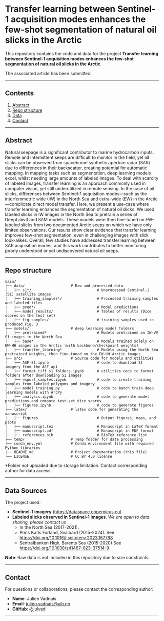 # Transfer learning between Sentinel-1 acquisition modes enhances the few-shot segmentation of natural oil slicks in the Arctic

This repository contains the code and data for the project **Transfer learning between Sentinel-1 acquisition modes enhances the few-shot segmentation of natural oil slicks in the Arctic**.

The associated article has been submitted.

---

## Contents
1. [Abstract](#abstract)
2. [Repo structure](#rep-structure)
3. [Data](#data)
4. [Contact](#contact)

---

## Abstract
Natural seepage is a significant contributor to marine hydrocarbon inputs. Remote and intermittent seeps are difficult to monitor in the field, yet oil slicks can be observed from spaceborne 
    synthetic aperture radar (SAR) due to differences in their backscatter,
    creating potential for automatic mapping. In mapping tasks such as segmentation, deep learning models excel, whilst needing large amounts of labeled images.
    To deal with scarcity of labeled images, transfer learning is an approach 
    commonly used in computer vision, yet still underutilized in remote sensing. In the case of oil slicks, differences between Sentinel-1 acquisition modes—such as the 
    interferometric wide (IW) in the North Sea and extra-wide (EW) in the Arctic—complicate direct model transfer.
    Here, we present a use-case where transfer learning enhances the segmentation of natural oil slicks. We used labeled slicks in IW images in the North Sea to pretrain a series of DeepLabv3 and SAM models. 
    These models were then fine-tuned on EW-labeled slicks from two documented Arctic seeps on which we have only limited observations. Our results show clear evidence that transfer learning improves few-shot 
    segmentation, even in challenging images with slick look-alikes. Overall, few studies have addressed transfer learning between SAR acquisition modes, and this work contributes to 
    better monitoring poorly understood or yet undiscovered natural oil seeps. 

---

## Repo structure
```plaintext
main/
├── data/                     # Raw and processed data
│   ├── s1*/                              # Unprocessed Sentinel-1 (S1) satellite images
│   ├── training_samples*/                # Processed training samples and labeled tiles
|   ├── pred*/                            # Model predictions
|   ├── model_results/                    # Tables of results (Dice scores on the test set)
|   ├── fig_samples/                      # training samples used to produced Fig. 3
├── models/                   # deep learning model folders
|   ├── pretrained*                       # Models pretrained on IW-VV S1 images in the North Sea
|   ├── base*                             # Models trained solely on EW-HH images in the Arctic (with backbone/checkpoint weights)
|   ├── transfer_learning*                # Models using the North Sea pretrained weights, then fine-tuned on the EW-HH Arctic images
├── src/                      # Source code for models and utilities
|   ├── ASF-S1.ipynb                      # code to download S1 imagery from the ASF api
|   ├── format_tiff_s1_folders.ipynb      # utilities code to format folders after downloading S1 images
|   ├── export_samples.ipynb              # code to create training samples from labeled polygons and imagery
│   ├── model_training.py                 # code to batch train deep learning models with ArcPy
│   ├── analysis.ipynb                    # code to generate model predictions and compute test-set dice scores
│   └── figures.ipynb                     # code to generate figures
├── latex/                    # latex code for generating the manuscript    
|   ├── figures                           # Output figures, maps, and plots
|   ├── manuscript.tex                    # Manuscript in LaTeX format
|   ├── manuscript.pdf                    # Manuscript in PDF format
|   ├── references.bib                    # BibTeX reference list
├── temp/                     # Temp folder for data processing
├── conda_env.yml             # Conda environment file with required Python libraries
├── README.md                 # Project documentation (this file)
└── LICENSE                   # CC BY 4.0 license
```
*Folder not uploaded due to storage limitation. Contact corresponding author for data access.

---

## Data Sources
The project used:
- **Sentinel-1 imagery** (https://dataspace.copernicus.eu)
- **Labeled slicks observed in Sentinel-1 images**. *We are open to data sharing, please contact us*
   - In the North Sea (2017-2021).
   - Prins Karls Forland, Svalbard (2015-2024). See https://doi.org/10.1016/j.scitotenv.2023.167788
   - Sentralbanken High, Barents Sea (2015-2020) See https://doi.org/10.1038/s41467-023-37514-9

**Note**: Raw data is not included in this repository due to size constraints.

---

## Contact
For questions or collaborations, please contact the corresponding author:
- **Name**: Julien Vadnais
- **Email**: julien.vadnais@uib.no
- **GitHub**: [@julvad](https://github.com/julvad)
---
